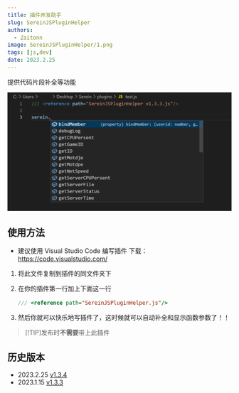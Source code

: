 ```yaml
---
title: 插件开发助手
slug: SereinJSPluginHelper
authors: 
  - Zaitonn
image: SereinJSPluginHelper/1.png
tags: [js,dev]
date: 2023.2.25 
---
```


提供代码片段补全等功能

<!--truncate-->

![SereinJSPluginHelper](SereinJSPluginHelper/1.png)

## 使用方法

- 建议使用 Visual Studio Code 编写插件 下载：<https://code.visualstudio.com/>

1. 将此文件复制到插件的同文件夹下

2. 在你的插件第一行加上下面这一行

    ```js
    /// <reference path="SereinJSPluginHelper.js"/>
    ```

3. 然后你就可以快乐地写插件了，这时候就可以自动补全和显示函数参数了！！

>[!TIP]发布时**不需要**带上此插件

## 历史版本

- 2023.2.25 [v1.3.4](https://download.serein.cc/https://raw.githubusercontent.com/Zaitonn/Serein-Docs/publish/JS/SereinJSPluginHelper/v1.3.4/SereinJSPluginHelper.js)
- 2023.1.15 [v1.3.3](https://download.serein.cc/https://raw.githubusercontent.com/Zaitonn/Serein-Docs/publish/JS/SereinJSPluginHelper/v1.3.3/SereinJSPluginHelper.js)
